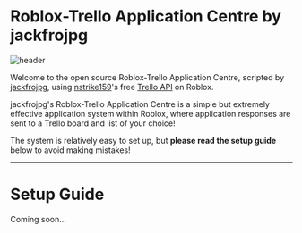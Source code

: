 # Roblox-Trello Application Centre by jackfrojpg
![header](https://user-images.githubusercontent.com/58881930/109628859-20e38280-7b3b-11eb-845a-136a1730d911.png)

Welcome to the open source Roblox-Trello Application Centre, scripted by [jackfrojpg](https://www.roblox.com/users/178443757/profile), using [nstrike159](https://www.roblox.com/users/35543468/profile/)'s free [Trello API](https://www.roblox.com/library/214265621/Trello-API-Original) on Roblox.

jackfrojpg's Roblox-Trello Application Centre is a simple but extremely effective application system within Roblox, where application responses are sent to a Trello board and list of your choice!

The system is relatively easy to set up, but **please read the setup guide** below to avoid making mistakes!

---------------------------------

# Setup Guide
Coming soon...
